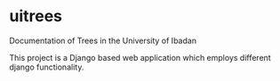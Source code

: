 # uitrees
Documentation of Trees in the University of Ibadan

This project is a Django based web application which employs different django functionality.
